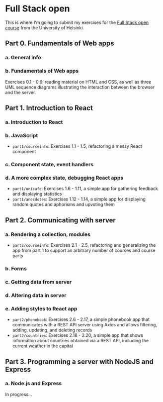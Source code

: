 # Full Stack open
This is where I'm going to submit my exercises for the [Full Stack open course](https://fullstackopen.com/en/) from the University of Helsinki.

## Part 0. Fundamentals of Web apps
### a. General info
### b. Fundamentals of Web apps
Exercises 0.1 - 0.6: reading material on HTML and CSS, as well as three UML sequence diagrams illustrating the interaction between the browser and the server.

## Part 1. Introduction to React
### a. Introduction to React
### b. JavaScript
- `part1/courseinfo`: Exercises 1.1 - 1.5, refactoring a messy React component
### c. Component state, event handlers
### d. A more complex state, debugging React apps
- `part1/unicafe`: Exercises 1.6 - 1.11, a simple app for gathering feedback and displaying statistics
- `part1/anecdotes`: Exercises 1.12 - 1.14, a simple app for displaying random quotes and aphorisms and upvoting them

## Part 2. Communicating with server
### a. Rendering a collection, modules
- `part2/courseinfo`: Exercises 2.1 - 2.5, refactoring and generalizing the app from part 1 to support an arbitrary number of courses and course parts
### b. Forms
### c. Getting data from server
### d. Altering data in server
### e. Adding styles to React app
- `part2/phonebook`: Exercises 2.6 - 2.17, a simple phonebook app that communicates with a REST API server using Axios and allows filtering, adding, updating, and deleting records
- `part2/countries`: Exercises 2.18 - 2.20, a simple app that shows information about countries obtained via a REST API, including the current weather in the capital

## Part 3. Programming a server with NodeJS and Express
### a. Node.js and Express
In progress...
